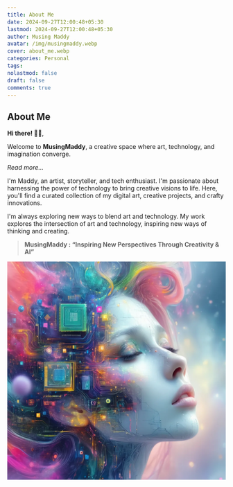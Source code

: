 ```yaml
---
title: About Me
date: 2024-09-27T12:00:48+05:30
lastmod: 2024-09-27T12:00:48+05:30
author: Musing Maddy
avatar: /img/musingmaddy.webp
cover: about_me.webp
categories: Personal
tags: 
nolastmod: false
draft: false
comments: true
---
```

## **About Me**

**Hi there! 👋🏻**,  

Welcome to **MusingMaddy**, a creative space where art, technology, and imagination converge.

*Read more...*

<!--more-->

I'm Maddy, an artist, storyteller, and tech enthusiast. I'm passionate about harnessing the power of technology to bring creative visions to life. Here, you'll find a curated collection of my digital art, creative projects, and crafty innovations.

I'm always exploring new ways to blend art and technology. My work explores the intersection of art and technology, inspiring new ways of thinking and creating.

> **MusingMaddy : “Inspiring New Perspectives Through Creativity & AI”** 

![about_me](about_me_full.webp "Imagika")
